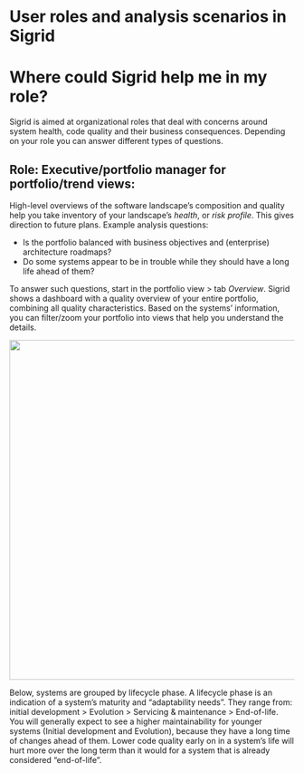 User roles and analysis scenarios in Sigrid
====================

# Where could Sigrid help me in my role?

Sigrid is aimed at organizational roles that deal with concerns around system health, code quality and their business consequences. Depending on your role you can answer different types of questions.

## Role: Executive/portfolio manager for portfolio/trend views: 
High-level overviews of the software landscape’s composition and quality help you take inventory of your landscape’s *health*, or *risk profile*. This gives direction to future plans. Example analysis questions:
* Is the portfolio balanced with business objectives and (enterprise) architecture roadmaps? 
* Do some systems appear to be in trouble while they should have a long life ahead of them?

To answer such questions, start in the portfolio view > tab *Overview*. Sigrid shows a dashboard with a quality overview of your entire portfolio, combining all quality characteristics. Based on the systems’ information, you can filter/zoom your portfolio into views that help you understand the details. 

<!-- SR I am reusing the same portfolio pic. Rather have consistency than minor variations in views-->
<!--SR relative path ../images/ does not seem to fit with the unit test -->
<img src="docs/images/portfolio-systems.png" width="600" />

Below, systems are grouped by lifecycle phase. A lifecycle phase is an indication of a system’s maturity and “adaptability needs”. They range from: initial development > Evolution > Servicing & maintenance > End-of-life. You will generally expect to see a higher maintainability for younger systems (Initial development and Evolution), because they have a long time of changes ahead of them. Lower code quality early on in a system’s life will hurt more over the long term than it would for a system that is already considered “end-of-life”. 

<!-- SR TODO from here -->

